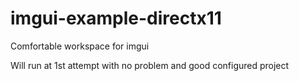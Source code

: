 # imgui-example-directx11
Comfortable workspace for imgui

Will run at 1st attempt with no problem and good configured project
